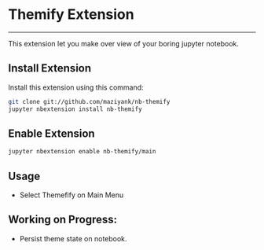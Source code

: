 # Themify Extension
---

This extension let you make over view of your boring jupyter notebook.

## Install Extension

Install this extension using this command:

```bash
git clone git://github.com/maziyank/nb-themify
jupyter nbextension install nb-themify 
```

## Enable Extension
```bash
jupyter nbextension enable nb-themify/main
```

## Usage
- Select Themefify on Main Menu

## Working on Progress:
- Persist theme state on notebook.